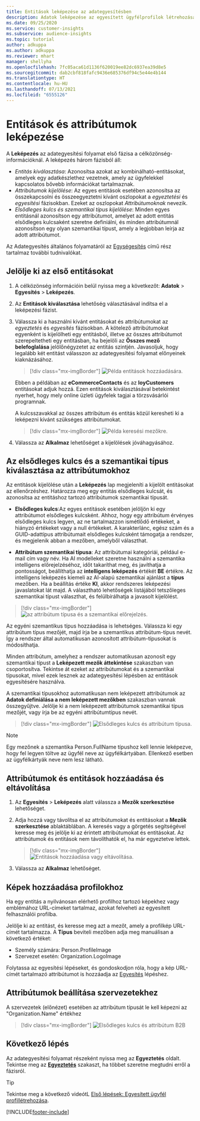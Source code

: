 ```yaml
---
title: Entitások leképezése az adategyesítésben
description: Adatok leképezése az egyesített ügyfélprofilok létrehozásához.
ms.date: 09/25/2020
ms.service: customer-insights
ms.subservice: audience-insights
ms.topic: tutorial
author: adkuppa
ms.author: adkuppa
ms.reviewer: mhart
manager: shellyha
ms.openlocfilehash: 7fc05aca61d1136f620019ee82dc6937ea39d8e5
ms.sourcegitcommit: dab2cbf818fafc9436e685376df94c5e44e4b144
ms.translationtype: HT
ms.contentlocale: hu-HU
ms.lasthandoff: 07/13/2021
ms.locfileid: "6555126"
---
```

# <a name="map-entities-and-attributes"></a>Entitások és attribútumok leképezése

A **Leképezés** az adategyesítési folyamat első fázisa a célközönség-információknál. A leképezés három fázisból áll:

- *Entitás kiválasztása*: Azonosítsa azokat az kombinálható-entitásokat, amelyek egy adatkészlethez vezetnek, amely az ügyfelekkel kapcsolatos bővebb információkat tartalmaznak.
- *Attribútumok kijelölése*: Az egyes entitások esetében azonosítsa az összekapcsolni és összeegyeztetni kívánt oszlopokat a *egyeztetési* és *egyesítési* fázisokban. Ezeket az oszlopokat *Attribútumoknak* nevezik.
- *Elsődleges kulcs és szemantikai típus kijelölése*: Minden egyes entitásnál azonosítson egy attribútumot, amelyet az adott entitás elsődleges kulcsaként szeretne definiálni, és minden attribútumnál azonosítson egy olyan szemantikai típust, amely a legjobban leírja az adott attribútumot.

Az Adategyesítés általános folyamatáról az [Egységesítés](data-unification.md) című rész tartalmaz további tudnivalókat.

## <a name="select-the-first-entities"></a>Jelölje ki az első entitásokat

1. A célközönség információin belül nyissa meg a következőt: **Adatok** > **Egyesítés** > **Leképezés**.

2. Az **Entitások kiválasztása** lehetőség választásával indítsa el a leképezési fázist.

3. Válassza ki a használni kívánt entitásokat és attribútumokat az *egyeztetés* és *egyesítés* fázisokban. A kötelező attribútumokat egyenként is kijelölheti egy entitásból, illetve az összes attribútumot szerepeltetheti egy entitásban, ha bejelöli az **Összes mező belefoglalása** jelölőnégyzetet az entitás szintjén. Javasoljuk, hogy legalább két entitást válasszon az adategyesítési folyamat előnyeinek kiaknázásához.

   > [!div class="mx-imgBorder"]
   > ![Példa entitások hozzáadására.](media/data-manager-configure-map-add-entities-example.png "Példa entitások hozzáadására")

   Ebben a példában az **eCommerceContacts** és az **loyCustomers** entitásokat adjuk hozzá. Ezen entitások kiválasztásával betekintést nyerhet, hogy mely online üzleti ügyfelek tagjai a törzsvásárlói programnak.
   
   A kulcsszavakkal az összes attribútum és entitás közül keresheti ki a leképezni kívánt szükséges attribútumokat.
   
     > [!div class="mx-imgBorder"]
   > ![Példa keresési mezőkre.](media/data-manager-configure-map-search-fields-example.png "Példa keresési mezőkre")

4. Válassza az **Alkalmaz** lehetőséget a kijelölések jóváhagyásához.

## <a name="select-primary-key-and-semantic-type-for-attributes"></a>Az elsődleges kulcs és a szemantikai típus kiválasztása az attribútumokhoz

Az entitások kijelölése után a **Leképezés** lap megjeleníti a kijelölt entitásokat az ellenőrzéshez. Határozza meg egy entitás elsődleges kulcsát, és azonosítsa az entitáshoz tartozó attribútumok szemantikai típusát.

- **Elsődleges kulcs**:Az egyes entitások esetében jelöljön ki egy attribútumot elsődleges kulcsként. Ahhoz, hogy egy attribútum érvényes elsődleges kulcs legyen, az ne tartalmazzon ismétlődő értékeket, a hiányzó értékeket vagy a null értékeket. A karakterlánc, egész szám és a GUID-adattípus attribútumait elsődleges kulcsként támogatja a rendszer, és megjelenik abban a mezőben, amelyből választhat.

- **Attribútum szemantikai típusa**: Az attribútumai kategóriái, például e-mail cím vagy név. Ha AI modelleket szeretne használni a szemantika intelligens előrejelzéséhoz, időt takaríthat meg, és javíthatja a pontosságot, beállíthatja az **intelligens leképezés** értékét **BE** értékre. Az intelligens leképezés kiemeli az AI-alapú szemantikai ajánlást a **típus** mezőben. Ha a beállítás értéke **KI**, akkor rendszeres leképezési javaslatokat lát majd. A választható lehetőségek listájából tetszőleges szemantikai típust választhat, és felülbírálhatja a javasolt kijelölést.

> [!div class="mx-imgBorder"]
> ![az attribútum típusa és a szemantikai előrejelzés.](media/data-manager-configure-map-add-attributes-semantic-prediction.png "Az attribútum típusa és a szemantikai előrejelzés")

Az egyéni szemantikus típus hozzáadása is lehetséges. Válassza ki egy attribútum típus mezőjét, majd írja be a szemantikus attribútum-típus nevét. Így a rendszer által automatikusan azonosított attribútum-típusokat is módosíthatja.

Minden attribútum, amelyhez a rendszer automatikusan azonosít egy szemantikai típust a **Leképezett mezők áttekintése** szakaszban van csoportosítva. Tekintse át ezeket az attribútumokat és a szemantikai típusokat, mivel ezek lesznek az adategyesítési lépésben az entitások egyesítésére használva.

A szemantikai típusokhoz automatikusan nem leképezett attribútumok az **Adatok definiálása a nem leképezett mezőkben** szakaszban vannak összegyűjtve. Jelölje ki a nem leképezett attribútumok szemantikai típus mezőjét, vagy írja be az egyéni attribútumtípus nevét.

> [!div class="mx-imgBorder"]
> ![Elsődleges kulcs és attribútum típusa.](media/data-manager-configure-map-add-attributes.png "Elsődleges kulcs és attribútum típusa")

> [!NOTE]
> Egy mezőnek a szemantika Person.FullName típushoz kell lennie leképezve, hogy fel legyen töltve az ügyfél neve az ügyfélkártyában. Ellenkező esetben az ügyfélkártyák neve nem lesz látható. 

## <a name="add-and-remove-attributes-and-entities"></a>Attribútumok és entitások hozzáadása és eltávolítása

1. Az **Egyesítés** > **Leképezés** alatt válassza a **Mezők szerkesztése** lehetőséget.

2. Adja hozzá vagy távolítsa el az attribútumokat és entitásokat a **Mezők szerkesztése** ablaktáblában. A keresés vagy a görgetés segítségével keresse meg és jelölje ki az érintett attribútumokat és entitásokat. Az attribútumok és entitások nem távolíthatók el, ha már egyeztetve lettek.

   > [!div class="mx-imgBorder"]
   > ![Entitások hozzáadása vagy eltávolítása.](media/configure-data-map-edit.png "Entitások hozzáadása vagy eltávolítása")

3. Válassza az **Alkalmaz** lehetőséget.

## <a name="add-images-to-profiles"></a>Képek hozzáadása profilokhoz

Ha egy entitás a nyilvánosan elérhető profilhoz tartozó képekhez vagy emblémához URL-címeket tartalmaz, azokat felveheti az egyesített felhasználói profilba.

Jelölje ki az entitást, és keresse meg azt a mezőt, amely a profilkép URL-címét tartalmazza. A **Típus** beviteli mezőben adja meg manuálisan a következő értéket: 
- Személy számára: Person.ProfileImage
- Szervezet esetén: Organization.LogoImage

Folytassa az egyesítési lépéseket, és gondoskodjon róla, hogy a kép URL-címét tartalmazó attribútumot is hozzáadja az [Egyesítés](merge-entities.md) lépéshez.

## <a name="set-attributes-for-organizations"></a>Attribútumok beállítása szervezetekhez

A szervezetek (előnézet) esetében az attribútum típusát le kell képezni az "Organization.Name" értékhez
> [!div class="mx-imgBorder"]
> ![Elsődleges kulcs és attribútum B2B](media/configure-data-map-edit-b2b.png "Elsődleges kulcs és attribútum B2B")

## <a name="next-step"></a>Következő lépés

Az adategyesítési folyamat részeként nyissa meg az **Egyeztetés** oldalt. Tekintse meg az [**Egyeztetés**](match-entities.md) szakaszt, ha többet szeretne megtudni erről a fázisról.

> [!TIP]
> Tekintse meg a következő videótL [Első lépések: Egyesített ügyfél profillétrehozása](https://youtu.be/oBfGEhucAxs).


[!INCLUDE[footer-include](../includes/footer-banner.md)]